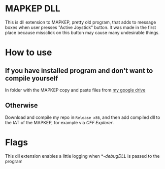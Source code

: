 # MAPKEP DLL
This is dll extension to MAPKEP, pretty old program, that adds to message boxes when user presses "Active Joystick" button. It was made in the first place because missclick on this button may cause many undesirable things.
# How to use 
## If you have installed program and don't want to compile yourself
In folder with the MAPKEP copy and paste files from [my google drive](https://drive.google.com/file/d/1EwKbKWiIsEkvo27sNfMdy11KII0ZLxL4/view?usp=sharing)
## Otherwise
Download and compile my repo in `Release x86`, and then add compiled dll to the IAT of the MAPKEP, for example via *CFF Explorer*.
# Flags
This dll extension enables a little logging when **-debugDLL* is passed to the program